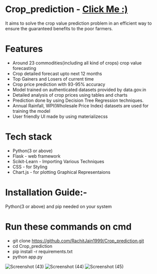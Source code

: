 # Crop_prediction - [Click Me :)](https://crop-prediction69.herokuapp.com/)
It aims to solve the crop value prediction problem in an efficient way to ensure the guaranteed benefits to the poor farmers.


 # Features
 - Around 23 commodities(including all kind of crops) crop value forecasting
 - Crop detailed forecast upto next 12 months
 - Top Gainers and Losers of current time
 - Crop price prediction with 93-95% accuracy
 - Model trained on authenticated datasets provided by data.gov.in
 - Detailed analysis of crop prices using tables and charts
 - Prediction done by using Decision Tree Regression techniques.
 - Annual Rainfall, WPI(Wholesale Price Index) datasets are used for training the model
 - User friendly UI made by using materializecss

 # Tech stack
 - Python(3 or above)
 - Flask - web framework
 - Scikit-Learn - Importing Various Techniques
 - CSS - for Styling
 - Chart.js - for plotting Graphical Representaions

# Installation Guide:-
Python(3 or above) and pip needed on your system

# Run these commands on cmd
 - git clone https://github.com/RachitJain1999/Crop_prediction.git
 - cd Crop_prediction
 - pip install -r requirements.txt
 - python app.py

![Screenshot (43)](https://user-images.githubusercontent.com/49223863/127122480-dd26ea64-aef8-45b4-89af-e078d2d1a2a1.png)
![Screenshot (44)](https://user-images.githubusercontent.com/49223863/127122503-0eba2b3f-a8ef-41d8-8142-8ebc893e78f2.png)
![Screenshot (45)](https://user-images.githubusercontent.com/49223863/127122516-1ada6c75-2bea-4e40-a060-89bc3dc33549.png)
